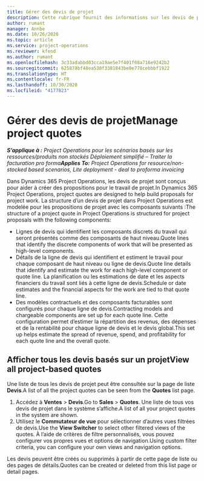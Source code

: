 ```yaml
---
title: Gérer des devis de projet
description: Cette rubrique fournit des informations sur les devis de projet.
author: rumant
manager: Annbe
ms.date: 10/26/2020
ms.topic: article
ms.service: project-operations
ms.reviewer: kfend
ms.author: rumant
ms.openlocfilehash: 3c33adabbd03cca19ae5e7f401f08a716e9242b2
ms.sourcegitcommit: 625878bf48ea530f3381843be0e778cebbbf1922
ms.translationtype: HT
ms.contentlocale: fr-FR
ms.lasthandoff: 10/30/2020
ms.locfileid: "4177823"
---
```

# <a name="manage-project-quotes"></a><span data-ttu-id="19f75-103">Gérer des devis de projet</span><span class="sxs-lookup"><span data-stu-id="19f75-103">Manage project quotes</span></span>

<span data-ttu-id="19f75-104">_**S’applique à :** Project Operations pour les scénarios basés sur les ressources/produits non stockés Déploiement simplifié – Traiter la facturation pro forma_</span><span class="sxs-lookup"><span data-stu-id="19f75-104">_**Applies To:** Project Operations for resource/non-stocked based scenarios, Lite deployment - deal to proforma invoicing_</span></span>

<span data-ttu-id="19f75-105">Dans Dynamics 365 Project Operations, les devis de projet sont conçus pour aider à créer des propositions pour le travail de projet.</span><span class="sxs-lookup"><span data-stu-id="19f75-105">In Dynamics 365 Project Operations, project quotes are designed to help build proposals for project work.</span></span> <span data-ttu-id="19f75-106">La structure d’un devis de projet dans Project Operations est modelée pour les propositions de projet avec les composants suivants :</span><span class="sxs-lookup"><span data-stu-id="19f75-106">The structure of a project quote in Project Operations is structured for project proposals with the following components:</span></span>

  - <span data-ttu-id="19f75-107">Lignes de devis qui identifient les composants discrets du travail qui seront présentés comme des composants de haut niveau.</span><span class="sxs-lookup"><span data-stu-id="19f75-107">Quote lines that identify the discrete components of work that will be presented as high-level components.</span></span>
  - <span data-ttu-id="19f75-108">Détails de la ligne de devis qui identifient et estiment le travail pour chaque composant de haut niveau ou ligne de devis.</span><span class="sxs-lookup"><span data-stu-id="19f75-108">Quote line details that identify and estimate the work for each high-level component or quote line.</span></span> <span data-ttu-id="19f75-109">La planification ou les estimations de date et les aspects financiers du travail sont liés à cette ligne de devis.</span><span class="sxs-lookup"><span data-stu-id="19f75-109">Schedule or date estimates and the financial aspects for the work are tied to that quote line.</span></span>
  - <span data-ttu-id="19f75-110">Des modèles contractuels et des composants facturables sont configurés pour chaque ligne de devis.</span><span class="sxs-lookup"><span data-stu-id="19f75-110">Contracting models and chargeable components are set up for each quote line.</span></span> <span data-ttu-id="19f75-111">Cette configuration permet d’estimer la répartition des revenus, des dépenses et de la rentabilité pour chaque ligne de devis et le devis global.</span><span class="sxs-lookup"><span data-stu-id="19f75-111">This set up helps estimate the spread of revenue, spend, and profitability for each quote line and the overall quote.</span></span>

## <a name="view-all-project-based-quotes"></a><span data-ttu-id="19f75-112">Afficher tous les devis basés sur un projet</span><span class="sxs-lookup"><span data-stu-id="19f75-112">View all project-based quotes</span></span>

<span data-ttu-id="19f75-113">Une liste de tous les devis de projet peut être consultée sur la page de liste **Devis**.</span><span class="sxs-lookup"><span data-stu-id="19f75-113">A list of all the project quotes can be seen from the **Quotes** list page.</span></span> 

1. <span data-ttu-id="19f75-114">Accédez à **Ventes** > **Devis**.</span><span class="sxs-lookup"><span data-stu-id="19f75-114">Go to **Sales** > **Quotes**.</span></span> <span data-ttu-id="19f75-115">Une liste de tous vos devis de projet dans le système s’affiche.</span><span class="sxs-lookup"><span data-stu-id="19f75-115">A list of all your project quotes in the system are shown.</span></span> 
2. <span data-ttu-id="19f75-116">Utilisez le **Commutateur de vue** pour sélectionner d’autres vues filtrées de devis.</span><span class="sxs-lookup"><span data-stu-id="19f75-116">Use the **View Switcher** to select other filtered views of the quotes.</span></span> <span data-ttu-id="19f75-117">À l’aide de critères de filtre personnalisés, vous pouvez configurer vos propres vues et options de navigation.</span><span class="sxs-lookup"><span data-stu-id="19f75-117">Using custom filter criteria, you can configure your own views and navigation options.</span></span>

<span data-ttu-id="19f75-118">Les devis peuvent être créés ou supprimés à partir de cette page de liste ou des pages de détails.</span><span class="sxs-lookup"><span data-stu-id="19f75-118">Quotes can be created or deleted from this list page or detail pages.</span></span>
